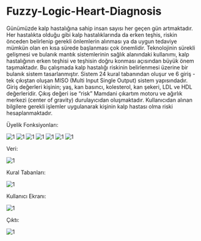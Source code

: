 # Fuzzy-Logic-Heart-Diagnosis
Günümüzde kalp hastalığına sahip insan sayısı her geçen gün artmaktadır. Her hastalıkta olduğu gibi kalp hastalıklarında da erken teşhis, riskin önceden belirlenip gerekli önlemlerin alınması ya da uygun tedaviye mümkün olan en kısa sürede başlanması çok önemlidir. Teknolojinin sürekli gelişmesi ve bulanık mantık sistemlerinin sağlık alanındaki kullanımı,  kalp hastalığının erken teşhisi ve teşhisin doğru konması açısından büyük önem taşımaktadır. Bu çalışmada kalp hastalığı riskinin belirlenmesi üzerine bir bulanık sistem tasarlanmıştır. Sistem 24 kural tabanından oluşur ve 6 giriş - tek çıkıştan oluşan MISO (Multi Input Single Output) sistem yapısındadır. Giriş değerleri kişinin; yaş, kan basıncı, kolesterol, kan şekeri, LDL ve HDL değerleridir. Çıkış değeri ise “risk” Mamdani çıkartım motoru ve ağırlık merkezi (center of gravity) durulayıcıdan oluşmaktadır. Kullanıcıdan alınan bilgilere gerekli işlemler uygulanarak kişinin kalp hastası olma riski hesaplanmaktadır.

Üyelik Fonksiyonları:


![1](1.PNG)
![1](2.PNG)
![1](3.PNG)
![1](4.PNG)
![1](5.PNG)
![1](6.PNG)
![1](7.PNG)



Veri:


![1](10.PNG)

Kural Tabanları:


![1](11.PNG)


Kullanıcı Ekranı:


![1](9.PNG)



Çıktı:


![1](8.PNG)
